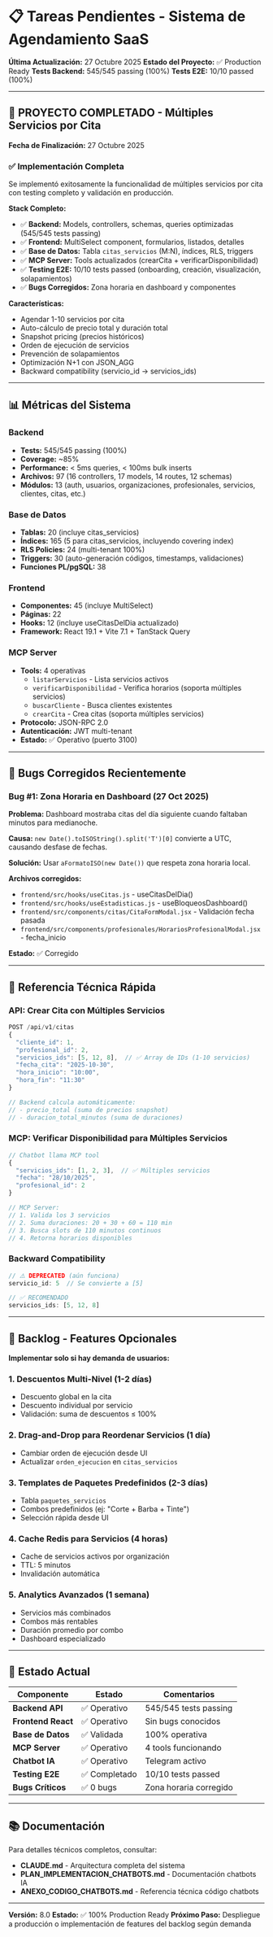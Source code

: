 # 📋 Tareas Pendientes - Sistema de Agendamiento SaaS

**Última Actualización:** 27 Octubre 2025
**Estado del Proyecto:** ✅ Production Ready
**Tests Backend:** 545/545 passing (100%)
**Tests E2E:** 10/10 passed (100%)

---

## 🎉 PROYECTO COMPLETADO - Múltiples Servicios por Cita

**Fecha de Finalización:** 27 Octubre 2025

### ✅ Implementación Completa

Se implementó exitosamente la funcionalidad de múltiples servicios por cita con testing completo y validación en producción.

**Stack Completo:**
- ✅ **Backend:** Models, controllers, schemas, queries optimizadas (545/545 tests passing)
- ✅ **Frontend:** MultiSelect component, formularios, listados, detalles
- ✅ **Base de Datos:** Tabla `citas_servicios` (M:N), índices, RLS, triggers
- ✅ **MCP Server:** Tools actualizados (crearCita + verificarDisponibilidad)
- ✅ **Testing E2E:** 10/10 tests passed (onboarding, creación, visualización, solapamientos)
- ✅ **Bugs Corregidos:** Zona horaria en dashboard y componentes

**Características:**
- Agendar 1-10 servicios por cita
- Auto-cálculo de precio total y duración total
- Snapshot pricing (precios históricos)
- Orden de ejecución de servicios
- Prevención de solapamientos
- Optimización N+1 con JSON_AGG
- Backward compatibility (servicio_id → servicios_ids)

---

## 📊 Métricas del Sistema

### Backend
- **Tests:** 545/545 passing (100%)
- **Coverage:** ~85%
- **Performance:** < 5ms queries, < 100ms bulk inserts
- **Archivos:** 97 (16 controllers, 17 models, 14 routes, 12 schemas)
- **Módulos:** 13 (auth, usuarios, organizaciones, profesionales, servicios, clientes, citas, etc.)

### Base de Datos
- **Tablas:** 20 (incluye citas_servicios)
- **Índices:** 165 (5 para citas_servicios, incluyendo covering index)
- **RLS Policies:** 24 (multi-tenant 100%)
- **Triggers:** 30 (auto-generación códigos, timestamps, validaciones)
- **Funciones PL/pgSQL:** 38

### Frontend
- **Componentes:** 45 (incluye MultiSelect)
- **Páginas:** 22
- **Hooks:** 12 (incluye useCitasDelDia actualizado)
- **Framework:** React 19.1 + Vite 7.1 + TanStack Query

### MCP Server
- **Tools:** 4 operativas
  - `listarServicios` - Lista servicios activos
  - `verificarDisponibilidad` - Verifica horarios (soporta múltiples servicios)
  - `buscarCliente` - Busca clientes existentes
  - `crearCita` - Crea citas (soporta múltiples servicios)
- **Protocolo:** JSON-RPC 2.0
- **Autenticación:** JWT multi-tenant
- **Estado:** ✅ Operativo (puerto 3100)

---

## 🐛 Bugs Corregidos Recientemente

### Bug #1: Zona Horaria en Dashboard (27 Oct 2025)
**Problema:** Dashboard mostraba citas del día siguiente cuando faltaban minutos para medianoche.

**Causa:** `new Date().toISOString().split('T')[0]` convierte a UTC, causando desfase de fechas.

**Solución:** Usar `aFormatoISO(new Date())` que respeta zona horaria local.

**Archivos corregidos:**
- `frontend/src/hooks/useCitas.js` - useCitasDelDia()
- `frontend/src/hooks/useEstadisticas.js` - useBloqueosDashboard()
- `frontend/src/components/citas/CitaFormModal.jsx` - Validación fecha pasada
- `frontend/src/components/profesionales/HorariosProfesionalModal.jsx` - fecha_inicio

**Estado:** ✅ Corregido

---

## 📝 Referencia Técnica Rápida

### API: Crear Cita con Múltiples Servicios

```javascript
POST /api/v1/citas
{
  "cliente_id": 1,
  "profesional_id": 2,
  "servicios_ids": [5, 12, 8],  // ✅ Array de IDs (1-10 servicios)
  "fecha_cita": "2025-10-30",
  "hora_inicio": "10:00",
  "hora_fin": "11:30"
}

// Backend calcula automáticamente:
// - precio_total (suma de precios snapshot)
// - duracion_total_minutos (suma de duraciones)
```

### MCP: Verificar Disponibilidad para Múltiples Servicios

```javascript
// Chatbot llama MCP tool
{
  "servicios_ids": [1, 2, 3],  // ✅ Múltiples servicios
  "fecha": "28/10/2025",
  "profesional_id": 2
}

// MCP Server:
// 1. Valida los 3 servicios
// 2. Suma duraciones: 20 + 30 + 60 = 110 min
// 3. Busca slots de 110 minutos continuos
// 4. Retorna horarios disponibles
```

### Backward Compatibility

```javascript
// ⚠️ DEPRECATED (aún funciona)
servicio_id: 5  // Se convierte a [5]

// ✅ RECOMENDADO
servicios_ids: [5, 12, 8]
```

---

## 🔮 Backlog - Features Opcionales

**Implementar solo si hay demanda de usuarios:**

### 1. Descuentos Multi-Nivel (1-2 días)
- Descuento global en la cita
- Descuento individual por servicio
- Validación: suma de descuentos ≤ 100%

### 2. Drag-and-Drop para Reordenar Servicios (1 día)
- Cambiar orden de ejecución desde UI
- Actualizar `orden_ejecucion` en `citas_servicios`

### 3. Templates de Paquetes Predefinidos (2-3 días)
- Tabla `paquetes_servicios`
- Combos predefinidos (ej: "Corte + Barba + Tinte")
- Selección rápida desde UI

### 4. Cache Redis para Servicios (4 horas)
- Cache de servicios activos por organización
- TTL: 5 minutos
- Invalidación automática

### 5. Analytics Avanzados (1 semana)
- Servicios más combinados
- Combos más rentables
- Duración promedio por combo
- Dashboard especializado

---

## 🚀 Estado Actual

| Componente | Estado | Comentarios |
|------------|--------|-------------|
| **Backend API** | ✅ Operativo | 545/545 tests passing |
| **Frontend React** | ✅ Operativo | Sin bugs conocidos |
| **Base de Datos** | ✅ Validada | 100% operativa |
| **MCP Server** | ✅ Operativo | 4 tools funcionando |
| **Chatbot IA** | ✅ Operativo | Telegram activo |
| **Testing E2E** | ✅ Completado | 10/10 tests passed |
| **Bugs Críticos** | ✅ 0 bugs | Zona horaria corregido |

---

## 📚 Documentación

Para detalles técnicos completos, consultar:
- **CLAUDE.md** - Arquitectura completa del sistema
- **PLAN_IMPLEMENTACION_CHATBOTS.md** - Documentación chatbots IA
- **ANEXO_CODIGO_CHATBOTS.md** - Referencia técnica código chatbots

---

**Versión:** 8.0
**Estado:** ✅ 100% Production Ready
**Próximo Paso:** Despliegue a producción o implementación de features del backlog según demanda
